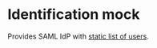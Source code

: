 <!--
SPDX-FileCopyrightText: 2021 City of Tampere

SPDX-License-Identifier: LGPL-2.1-or-later
-->

# Identification mock

Provides SAML IdP with [static list of users](src/main/resources/users.json).
